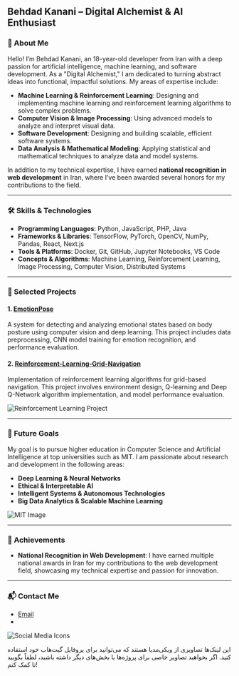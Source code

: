 ## Behdad Kanani – Digital Alchemist & AI Enthusiast

### 👤 About Me

Hello! I’m Behdad Kanani, an 18-year-old developer from Iran with a deep passion for artificial intelligence, machine learning, and software development. As a "Digital Alchemist," I am dedicated to turning abstract ideas into functional, impactful solutions. My areas of expertise include:

* **Machine Learning & Reinforcement Learning**: Designing and implementing machine learning and reinforcement learning algorithms to solve complex problems.
* **Computer Vision & Image Processing**: Using advanced models to analyze and interpret visual data.
* **Software Development**: Designing and building scalable, efficient software systems.
* **Data Analysis & Mathematical Modeling**: Applying statistical and mathematical techniques to analyze data and model systems.

In addition to my technical expertise, I have earned **national recognition in web development** in Iran, where I’ve been awarded several honors for my contributions to the field.

---

### 🛠 Skills & Technologies

* **Programming Languages**: Python, JavaScript, PHP, Java
* **Frameworks & Libraries**: TensorFlow, PyTorch, OpenCV, NumPy, Pandas, React, Next.js
* **Tools & Platforms**: Docker, Git, GitHub, Jupyter Notebooks, VS Code
* **Concepts & Algorithms**: Machine Learning, Reinforcement Learning, Image Processing, Computer Vision, Distributed Systems

---

### 📂 Selected Projects

#### 1. [EmotionPose](https://github.com/Behdad-kanaani/EmotionPose)

A system for detecting and analyzing emotional states based on body posture using computer vision and deep learning. This project includes data preprocessing, CNN model training for emotion recognition, and performance evaluation.

#### 2. [Reinforcement-Learning-Grid-Navigation](https://github.com/Behdad-kanaani/Reinforcement-Learning-Grid-Navigation)

Implementation of reinforcement learning algorithms for grid-based navigation. This project involves environment design, Q-learning and Deep Q-Network algorithm implementation, and model performance evaluation.

![Reinforcement Learning Project]([https://upload.wikimedia.org/wikipedia/commons/f/fb/Reinforcement_learning_example.jpg](https://upload.wikimedia.org/wikipedia/commons/thumb/1/1b/Reinforcement_learning_diagram.svg/250px-Reinforcement_learning_diagram.svg.png))

---

### 🎯 Future Goals

My goal is to pursue higher education in Computer Science and Artificial Intelligence at top universities such as MIT. I am passionate about research and development in the following areas:

* **Deep Learning & Neural Networks**
* **Ethical & Interpretable AI**
* **Intelligent Systems & Autonomous Technologies**
* **Big Data Analytics & Scalable Machine Learning**

![MIT Image]([https://upload.wikimedia.org/wikipedia/commons/8/8d/Massachusetts_Institute_of_Technology_logo.svg](https://upload.wikimedia.org/wikipedia/en/thumb/4/44/MIT_Seal.svg/250px-MIT_Seal.svg.png))

---

### 🏅 Achievements

* **National Recognition in Web Development**: I have earned multiple national awards in Iran for my contributions to the web development field, showcasing my technical expertise and passion for innovation.

---

### 📬 Contact Me

* [Email](mailto:b8k.kanani@gmail.com)
* 
![Social Media Icons](https://upload.wikimedia.org/wikipedia/commons/8/8e/Social_media_icons.svg)

این لینک‌ها تصاویری از ویکی‌مدیا هستند که می‌توانید برای پروفایل گیت‌هاب خود استفاده کنید. اگر بخواهید تصاویر خاصی برای پروژه‌ها یا بخش‌های دیگر داشته باشید، لطفاً بگویید تا کمک کنم!
